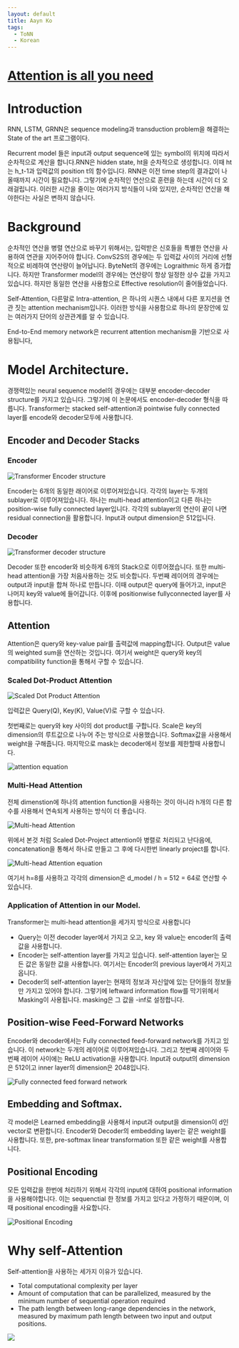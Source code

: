 ```yaml
---
layout: default
title: Aayn Ko
tags:
  - ToNN
  - Korean
---
```

# [Attention is all you need](https://arxiv.org/pdf/1706.03762.pdf)

# Introduction

RNN, LSTM, GRNN은 sequence modeling과 transduction problem을 해결하는 State of the art 프로그램이다.

Recurrent model 들은 input과 output sequence에 있는 symbol의 위치에 따라서 순차적으로 계산을 합니다.RNN은 hidden state, ht을 순차적으로 생성합니다. 이때 ht는 h_t-1과 입력값의 position t의 함수입니다. RNN은 이전 time step의 결과값이 나올때까지 시간이 필요합니다. 그렇기에 순차적인 연산으로 훈련을 하는데 시간이 더 오래걸립니다. 이러한 시간을 줄이는 여러가지 방식들이 나와 있지만, 순차적인 연산을 해야한다는 사실은 변하지 않습니다.

# Background

순차적인 연산을 병렬 연산으로 바꾸기 위해서는, 입력받은 신호들을 특별한 연산을 사용하여 연관을 지어주어야 합니다. ConvS2S의 경우에는 두 입력값 사이의 거리에 선형적으로 비례하여 연산량이 늘어납니다. ByteNet의 경우에는 Lograithmic 하게 증가합니다. 하지만 Transformer model의 경우에는 연산량이 항상 일정한 상수 값을 가지고 있습니다. 하지만 동일한 연산을 사용함으로 Effective resolution이 줄어들었습니다.

Self-Attention, 다른말로 Intra-attention, 은 하나의 시퀀스 내에서 다른 포지션을 연관 짓는 attention mechanism입니다. 이러한 방식을 사용함으로 하나의 문장안에 있는 여러가지 단어의 상관관계를 알 수 있습니다.

End-to-End memory network은 recurrent attention mechanism을 기반으로 사용됩니다,

# Model Architecture.

경쟁력있는 neural sequence model의 경우에는 대부분 encoder-decoder structure를 가지고 있습니다. 그렇기에 이 논문에서도 encoder-decoder 형식을 따릅니다. Transformer는 stacked self-attention과 pointwise fully connected layer를 encode와 decoder모두에 사용합니다.

## Encoder and Decoder Stacks

### Encoder

![Transformer Encoder structure](/assets/images/ToNN/Korean/Transformer_encoder.png)

Encoder는 6개의 동일한 래이어로 이루어져있습니다. 각각의 layer는 두개의 sublayer로 이루어져있습니다. 
하나는 multi-head attention이고 다른 하나는 position-wise fully connected layer입니다. 각각의 sublayer의 연산이 끝이 나면 residual connection을 활용합니다. Input과 output dimension은 512입니다.

### Decoder

![Transformer decoder structure](/assets/images/ToNN/Korean/Transformer_decoder.png)

Decoder 또한 encoder와 비슷하게 6개의 Stack으로 이루어졌습니다. 또한 multi-head attention을 가장 처음사용하는 것도 비슷합니다. 두번째 레이어의 경우에는 output과 input을 합쳐 하나로 만듭니다. 이때 output은 query에 들어가고, input은 나머지 key와 value에 들어갑니다. 이후에 positionwise fullyconnected layer를 사용합니다.

## Attention

Attention은 query와 key-value pair를 출력값에 mapping합니다. Output은 value의 weighted sum을 연산하는 것입니다. 여기서 weight은 query와 key의 compatibility function을 통해서 구할 수 있습니다.

### Scaled Dot-Product Attention

![Scaled Dot Product Attention](/assets/images/ToNN/Korean/Scaled_Dot-Project_Attention.png)

입력값은 Query(Q), Key(K), Value(V)로 구할 수 있습니다.

첫번째로는 query와 key 사이의 dot product를 구합니다. Scale은 key의 dimension의 루트값으로 나누어 주는 방식으로 사용했습니다. Softmax값을 사용해서 weight을 구해줍니다. 마지막으로 mask는 decoder에서 정보를 제한할때 사용합니다.

![attention equation](/assets/images/ToNN/Korean/Attention_equation.png)

### Multi-Head Attention

전체 dimenstion에 하나의 attention function을 사용하는 것이 아니라 h개의 다른 함수를 사용해서 연속되게 사용하는 방식이 더 좋습니다.

![Multi-head Attention](/assets/images/ToNN/Korean/Multi-Head_Attention.png)

위에서 본것 처럼 Scaled Dot-Project attention아 병렬로 처리되고 난다음에, concatenation을 통해서 하나로 만들고 그 후에 다시한번 linearly project를 합니다.

![Multi-head Attention equation](/assets/images/ToNN/Korean/Multi-Head_Attention_equation.png)

여기서 h=8를 사용하고 각각의 dimension은 d_model / h = 512 = 64로 연산할 수 있습니다.

### Application of Attention in our Model.

Transformer는 multi-head attention을 세가지 방식으로 사용합니다

* Query는 이전 decoder layer에서 가지고 오고, key 와 value는 encoder의 출력값을 사용합니다.
* Encoder는 self-attention layer를 가지고 있습니다. self-attention layer는 모든 값은 동일한 값을 사용합니다. 여기서는 Encoder의 previous layer에서 가지고 옵니다.
* Decoder의 self-attention layer는 현재의 정보과 자신앞에 있는 단어들의 정보들만 가지고 있어야 합니다. 그렇기에 leftward information flow를 막기위헤서 Masking이 사용됩니다. masking은 그 값을 -inf로 설정합니다.

## Position-wise Feed-Forward Networks

Encoder와 decoder에서는 Fully connected feed-forward network를 가지고 있습니다. 이 network는 두개의 레이어로 이루어져있습니다. 그리고 첫번째 레이어와 두번째 레이어 사이에는 ReLU activation을 사용합니다. Input과 output의 dimension은 512이고 inner layer의 dimension은 2048입니다.

![Fully connected feed forward network](/assets/images/ToNN/Korean/FFN.png)

## Embedding and Softmax.

각 model은 Learned embedding을 사용해서 input과 output을 dimension이 d인 vector로 변환합니다. Encoder와 Decoder의 embedding layer는 같은 weight를 사용합니다. 또한, pre-softmax linear transformation 또한 같은 weight를 사용합니다.

## Positional Encoding

모든 입력값을 한번에 처리하기 위해서 각각의 input에 대하여 positional information을 사용해야합니다. 이는 sequenctial 한 정보를 가지고 있다고 가정하기 때문이며, 이때 positional encoding을 사요합니다.

![Positional Encoding](/assets/images/ToNN/Korean/Positional_Encoding.png)

# Why self-Attention

Self-attention을 사용하는 세가지 이유가 있습니다. 

* Total computational complexity per layer
* Amount of computation that can be parallelized, measured by the minimum number of sequential operation required
* The path length between long-range dependencies in the network, measured by maximum path length between two input and output positions.

![](/assets/images/ToNN/Korean/complexity_different_network.png)